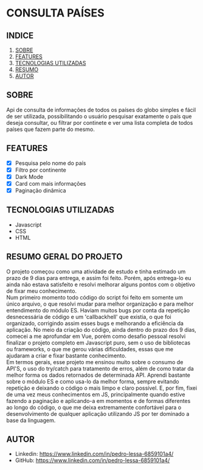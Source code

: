 # CONSULTA PAÍSES

## INDICE

1. [SOBRE](SOBRE)
2. [FEATURES](FEATURES)
3. [TECNOLOGIAS UTILIZADAS](TECNOLOGIASUTILIZADAS)
4. [RESUMO](RESUMOGERALDOPROJETO)
5. [AUTOR](AUTOR)

## SOBRE

Api de consulta de informações de todos os países do globo simples e fácil de ser utilizada, possibilitando o usuário pesquisar exatamente o país que deseja consultar, ou filtrar por continete e ver uma lista completa de todos países que fazem parte do mesmo.

## FEATURES

- [x] Pesquisa pelo nome do país
- [x] Filtro por continente
- [x] Dark Mode
- [x] Card com mais informações
- [x] Paginação dinâmica

## TECNOLOGIAS UTILIZADAS

- Javascript
- CSS
- HTML

## RESUMO GERAL DO PROJETO

O projeto começou como uma atividade de estudo e tinha estimado um prazo de 9 dias para entrega, e assim foi feito. Porém, após entrega-lo eu ainda não estava satisfeito e resolvi melhorar alguns pontos com o objetivo de fixar meu conhecimento.  
Num primeiro momento todo código do script foi feito em somente um único arquivo, o que resolvi mudar para melhor organização e para melhor entendimento do módulo ES. Haviam muitos bugs por conta da repetição desnecessária de código e um 'callbackhell' que existia, o que foi organizado, corrigindo assim esses bugs e melhorando a eficiência da aplicação. No meio da criação do código, ainda dentro do prazo dos 9 dias, comecei a me aprofundar em Vue, porém como desafio pessoal resolvi finalizar o projeto completo em Javascript puro, sem o uso de bibliotecas ou frameworks, o que me gerou várias dificuldades, essas que me ajudaram a criar e fixar bastante conhecimento.  
Em termos gerais, esse projeto me ensinou muito sobre o consumo de API'S, o uso do try/catch para tratamento de erros, além de como tratar da melhor forma os dados retornados de determinada API. Aprendi bastante sobre o módulo ES e como usa-lo da melhor forma, sempre evitando repetição e deixando o código o mais limpo e claro possível. E, por fim, fixei de uma vez meus conhecimentos em JS, principalmente quando estive fazendo a paginação e aplicando-a em momentos e de formas diferentes ao longo do código, o que me deixa extremamente confortável para o desenvolvimento de qualquer aplicação utilizando JS por ter dominado a base da linguagem.

## AUTOR
- Linkedin: https://www.linkedin.com/in/pedro-lessa-6859101a4/
- GitHub: https://www.linkedin.com/in/pedro-lessa-6859101a4/

